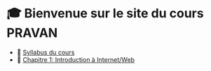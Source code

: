 # 🎓 Bienvenue sur le site du cours PRAVAN 
- 📄 [Syllabus du cours](syllabus.md)
- 📄 [Chapitre 1: Introduction à Internet/Web](chap1.md)